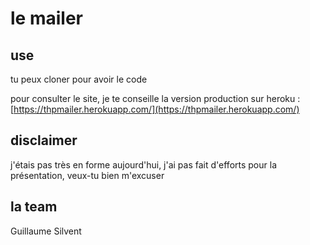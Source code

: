 # le mailer

## use

tu peux cloner pour avoir le code

pour consulter le site, je te conseille
la version production sur heroku :
[https://thpmailer.herokuapp.com/](https://thpmailer.herokuapp.com/)

## disclaimer

j'étais pas très en forme aujourd'hui,
j'ai pas fait d'efforts pour la présentation,
veux-tu bien m'excuser

## la team

Guillaume Silvent
